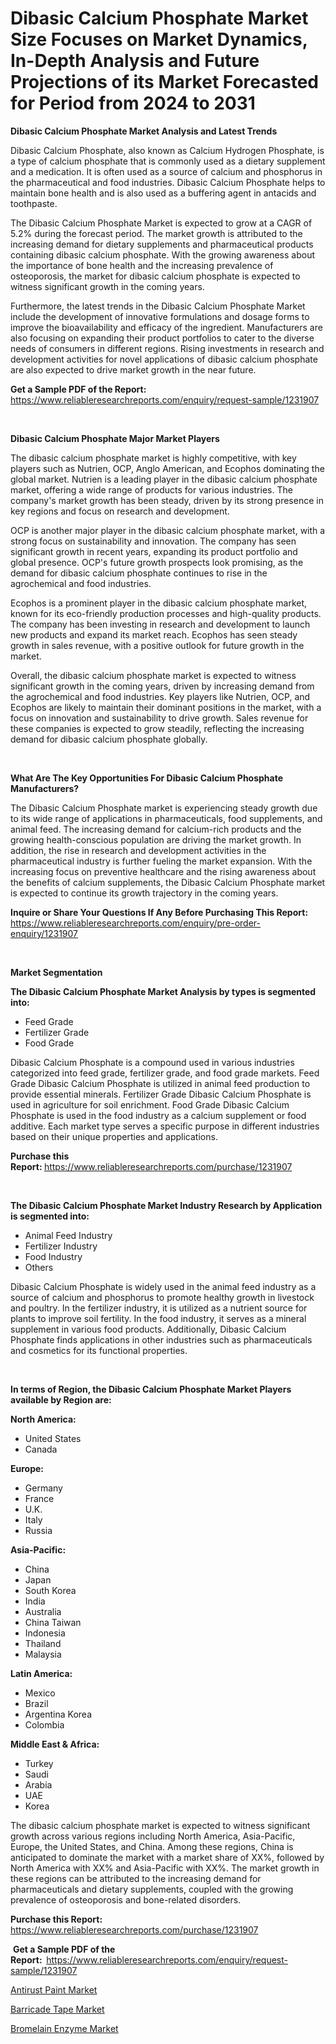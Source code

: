 <p><h1>Dibasic Calcium Phosphate Market Size Focuses on Market Dynamics, In-Depth Analysis and Future Projections of its Market Forecasted for Period from 2024 to 2031</h1></p><p><strong>Dibasic Calcium Phosphate Market Analysis and Latest Trends</strong></p>
<p><p>Dibasic Calcium Phosphate, also known as Calcium Hydrogen Phosphate, is a type of calcium phosphate that is commonly used as a dietary supplement and a medication. It is often used as a source of calcium and phosphorus in the pharmaceutical and food industries. Dibasic Calcium Phosphate helps to maintain bone health and is also used as a buffering agent in antacids and toothpaste.</p><p>The Dibasic Calcium Phosphate Market is expected to grow at a CAGR of 5.2% during the forecast period. The market growth is attributed to the increasing demand for dietary supplements and pharmaceutical products containing dibasic calcium phosphate. With the growing awareness about the importance of bone health and the increasing prevalence of osteoporosis, the market for dibasic calcium phosphate is expected to witness significant growth in the coming years.</p><p>Furthermore, the latest trends in the Dibasic Calcium Phosphate Market include the development of innovative formulations and dosage forms to improve the bioavailability and efficacy of the ingredient. Manufacturers are also focusing on expanding their product portfolios to cater to the diverse needs of consumers in different regions. Rising investments in research and development activities for novel applications of dibasic calcium phosphate are also expected to drive market growth in the near future.</p></p>
<p><strong>Get a Sample PDF of the Report:&nbsp;</strong> <a href="https://www.reliableresearchreports.com/enquiry/request-sample/1231907">https://www.reliableresearchreports.com/enquiry/request-sample/1231907</a></p>
<p>&nbsp;</p>
<p><strong>Dibasic Calcium Phosphate Major Market Players</strong></p>
<p><p>The dibasic calcium phosphate market is highly competitive, with key players such as Nutrien, OCP, Anglo American, and Ecophos dominating the global market. Nutrien is a leading player in the dibasic calcium phosphate market, offering a wide range of products for various industries. The company's market growth has been steady, driven by its strong presence in key regions and focus on research and development.</p><p>OCP is another major player in the dibasic calcium phosphate market, with a strong focus on sustainability and innovation. The company has seen significant growth in recent years, expanding its product portfolio and global presence. OCP's future growth prospects look promising, as the demand for dibasic calcium phosphate continues to rise in the agrochemical and food industries.</p><p>Ecophos is a prominent player in the dibasic calcium phosphate market, known for its eco-friendly production processes and high-quality products. The company has been investing in research and development to launch new products and expand its market reach. Ecophos has seen steady growth in sales revenue, with a positive outlook for future growth in the market.</p><p>Overall, the dibasic calcium phosphate market is expected to witness significant growth in the coming years, driven by increasing demand from the agrochemical and food industries. Key players like Nutrien, OCP, and Ecophos are likely to maintain their dominant positions in the market, with a focus on innovation and sustainability to drive growth. Sales revenue for these companies is expected to grow steadily, reflecting the increasing demand for dibasic calcium phosphate globally.</p></p>
<p>&nbsp;</p>
<p><strong>What Are The Key Opportunities For Dibasic Calcium Phosphate Manufacturers?</strong></p>
<p><p>The Dibasic Calcium Phosphate market is experiencing steady growth due to its wide range of applications in pharmaceuticals, food supplements, and animal feed. The increasing demand for calcium-rich products and the growing health-conscious population are driving the market growth. In addition, the rise in research and development activities in the pharmaceutical industry is further fueling the market expansion. With the increasing focus on preventive healthcare and the rising awareness about the benefits of calcium supplements, the Dibasic Calcium Phosphate market is expected to continue its growth trajectory in the coming years.</p></p>
<p><strong>Inquire or Share Your Questions If Any Before Purchasing This Report:</strong> <a href="https://www.reliableresearchreports.com/enquiry/pre-order-enquiry/1231907">https://www.reliableresearchreports.com/enquiry/pre-order-enquiry/1231907</a></p>
<p>&nbsp;</p>
<p><strong>Market Segmentation</strong></p>
<p><strong>The Dibasic Calcium Phosphate Market Analysis by types is segmented into:</strong></p>
<p><ul><li>Feed Grade</li><li>Fertilizer Grade</li><li>Food Grade</li></ul></p>
<p><p>Dibasic Calcium Phosphate is a compound used in various industries categorized into feed grade, fertilizer grade, and food grade markets. Feed Grade Dibasic Calcium Phosphate is utilized in animal feed production to provide essential minerals. Fertilizer Grade Dibasic Calcium Phosphate is used in agriculture for soil enrichment. Food Grade Dibasic Calcium Phosphate is used in the food industry as a calcium supplement or food additive. Each market type serves a specific purpose in different industries based on their unique properties and applications.</p></p>
<p><strong>Purchase this Report:&nbsp;</strong><a href="https://www.reliableresearchreports.com/purchase/1231907">https://www.reliableresearchreports.com/purchase/1231907</a></p>
<p>&nbsp;</p>
<p><strong>The Dibasic Calcium Phosphate Market Industry Research by Application is segmented into:</strong></p>
<p><ul><li>Animal Feed Industry</li><li>Fertilizer Industry</li><li>Food Industry</li><li>Others</li></ul></p>
<p><p>Dibasic Calcium Phosphate is widely used in the animal feed industry as a source of calcium and phosphorus to promote healthy growth in livestock and poultry. In the fertilizer industry, it is utilized as a nutrient source for plants to improve soil fertility. In the food industry, it serves as a mineral supplement in various food products. Additionally, Dibasic Calcium Phosphate finds applications in other industries such as pharmaceuticals and cosmetics for its functional properties.</p></p>
<p>&nbsp;</p>
<p><strong>In terms of Region, the Dibasic Calcium Phosphate Market Players available by Region are:</strong></p>
<p>
    <p> <strong> North America: </strong>
        <ul>
            <li>United States</li>
            <li>Canada</li>
        </ul>
        </p> 
    <p> <strong> Europe: </strong>
        <ul>
            <li>Germany</li>
            <li>France</li>
            <li>U.K.</li>
            <li>Italy</li>
            <li>Russia</li>
        </ul>
        </p> 
    <p> <strong> Asia-Pacific: </strong>
        <ul>
            <li>China</li>
            <li>Japan</li>
            <li>South Korea</li>
            <li>India</li>
            <li>Australia</li>
            <li>China Taiwan</li>
            <li>Indonesia</li>
            <li>Thailand</li>
            <li>Malaysia</li>
        </ul>
        </p> 
    <p> <strong> Latin America: </strong>
        <ul>
            <li>Mexico</li>
            <li>Brazil</li>
            <li>Argentina Korea</li>
            <li>Colombia</li>
        </ul>
        </p> 
    <p> <strong> Middle East & Africa: </strong>
        <ul>
            <li>Turkey</li>
            <li>Saudi</li>
            <li>Arabia</li>
            <li>UAE</li>
            <li>Korea</li>
        </ul>
    </p>
    </p>
<p><p>The dibasic calcium phosphate market is expected to witness significant growth across various regions including North America, Asia-Pacific, Europe, the United States, and China. Among these regions, China is anticipated to dominate the market with a market share of XX%, followed by North America with XX% and Asia-Pacific with XX%. The market growth in these regions can be attributed to the increasing demand for pharmaceuticals and dietary supplements, coupled with the growing prevalence of osteoporosis and bone-related disorders.</p></p>
<p><strong>Purchase this Report: </strong><a href="https://www.reliableresearchreports.com/purchase/1231907">https://www.reliableresearchreports.com/purchase/1231907</a></p>
<p>&nbsp;<strong>Get a Sample PDF of the Report:&nbsp;&nbsp;</strong><a href="https://www.reliableresearchreports.com/enquiry/request-sample/1231907">https://www.reliableresearchreports.com/enquiry/request-sample/1231907</a></p>
<p><strong></strong></p>
<p><p><a href="https://github.com/Sarissaschmalingtr6fz2739/Market-Research-Report-List-1/blob/main/antirust-paint-market.md">Antirust Paint Market</a></p><p><a href="https://github.com/jj19131/Market-Research-Report-List-1/blob/main/barricade-tape-market.md">Barricade Tape Market</a></p><p><a href="https://github.com/jodemen/Market-Research-Report-List-1/blob/main/bromelain-enzyme-market.md">Bromelain Enzyme Market</a></p></p>